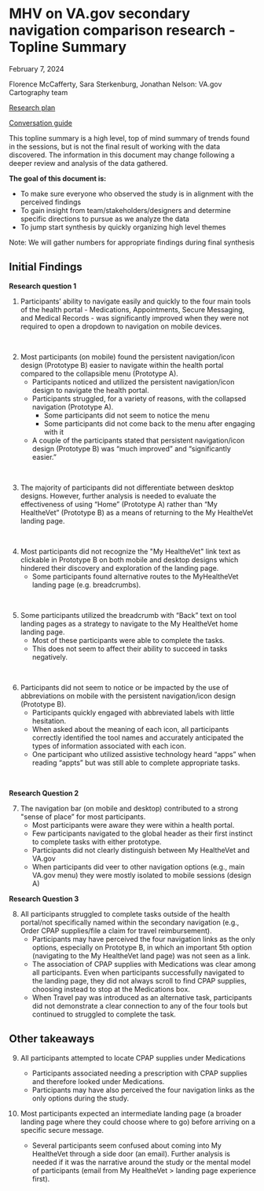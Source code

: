 # MHV on VA.gov secondary navigation comparison research - Topline Summary
February 7, 2024

Florence McCafferty, Sara Sterkenburg, Jonathan Nelson: VA.gov Cartography team

[Research plan](https://github.com/department-of-veterans-affairs/va.gov-team/blob/master/products/health-care/digital-health-modernization/mhv-to-va.gov/secondary-nav/Comparison-study/research-plan.md)

[Conversation guide](https://github.com/department-of-veterans-affairs/va.gov-team/blob/master/products/health-care/digital-health-modernization/mhv-to-va.gov/secondary-nav/Comparison-study/conversation-guide.md)

This topline summary is a high level, top of mind summary of trends found in the sessions, but is not the final result of working with the data discovered. The information in this document may change following a deeper review and analysis of the data gathered. 

**The goal of this document is:**

 - To make sure everyone who observed the study is in alignment with the perceived findings
 - To gain insight from team/stakeholders/designers and determine specific directions to pursue as we analyze the data
 - To jump start synthesis by quickly organizing high level themes 

Note: We will gather numbers for appropriate findings during final synthesis

## Initial Findings

**Research question 1**

1. Participants’ ability to navigate easily and quickly to the four main tools of the health portal - Medications, Appointments, Secure Messaging, and Medical Records - was significantly improved when they were not required to open a dropdown to navigation on mobile devices. 
<br />

2. Most participants (on mobile) found the persistent navigation/icon design (Prototype B) easier to navigate within the health portal compared to the collapsible menu (Prototype A). 
   - Participants noticed and utilized the persistent navigation/icon design to navigate the health portal. 
   - Participants struggled, for a variety of reasons, with the collapsed navigation (Prototype A). 
     - Some participants did not seem to notice the menu 
     - Some participants did not come back to the menu after engaging with it 
   - A couple of the participants stated that persistent navigation/icon design (Prototype B) was “much improved” and “significantly easier.” 
<br />

3. The majority of participants did not differentiate between desktop designs. However, further analysis is needed to evaluate the effectiveness of using  “Home” (Prototype A) rather than  “My HealtheVet” (Prototype B) as a means of returning to the My HealtheVet landing page. 
<br />

4. Most participants did not recognize the "My HealtheVet" link text as clickable in Prototype B on both mobile and desktop designs which hindered their discovery and exploration of the landing page.
   - Some participants found alternative routes to the MyHealtheVet landing page (e.g. breadcrumbs). 
<br />

5. Some participants utilized the breadcrumb with “Back” text on tool landing pages as a strategy to navigate to the My HealtheVet home landing page. 
   - Most of these participants were able to complete the tasks.
   - This does not seem to affect their ability to succeed in tasks negatively. 
<br />

6. Participants did not seem to notice or be impacted by the use of abbreviations on mobile with the persistent navigation/icon design (Prototype B). 
   - Participants quickly engaged with abbreviated labels with little hesitation. 
   - When asked about the meaning of each icon, all participants correctly identified the tool names and accurately anticipated the types of information associated with each icon. 
   - One participant who utilized assistive technology heard “apps” when reading “appts” but was still able to complete appropriate tasks.  
<br />

**Research Question 2**

7. The navigation bar (on mobile and desktop) contributed to a strong "sense of place” for most participants. 
   - Most participants were aware they were within a health portal.
   - Few participants navigated to the global header as their first instinct to complete tasks with either prototype. 
   - Participants did not clearly distinguish between My HealtheVet and VA.gov 
   - When participants did veer to other navigation options (e.g., main VA.gov menu) they were mostly isolated to mobile sessions (design A) 

**Research Question 3**

8. All participants struggled to complete tasks outside of the health portal/not specifically named within the secondary navigation (e.g., Order CPAP supplies/file a claim for travel reimbursement). 
   - Participants may have perceived the four navigation links as the only options, especially on Prototype B, in which an important 5th option (navigating to the My HealtheVet land page) was not seen as a link. 
   - The association of CPAP supplies with Medications was clear among all participants. Even when participants successfully navigated to the landing page, they did not always scroll to find CPAP supplies, choosing instead to stop at the Medications box.  
   - When Travel pay was introduced as an alternative task, participants did not demonstrate a clear connection to any of the four tools but continued to struggled to complete the task. 

## Other takeaways 

9. All participants attempted to locate CPAP supplies under Medications 
   - Participants associated needing a prescription with CPAP supplies and therefore looked under Medications. 
   - Participants may have also perceived the four navigation links as the only options during the study.  

10. Most participants expected an intermediate landing page (a broader landing page where they could choose where to go) before arriving on a specific secure message.  
    - Several participants seem confused about coming into My HealtheVet through a side door (an email). Further analysis is needed if it was the narrative around the study or the mental model of participants (email from My HealtheVet > landing page experience first).  


